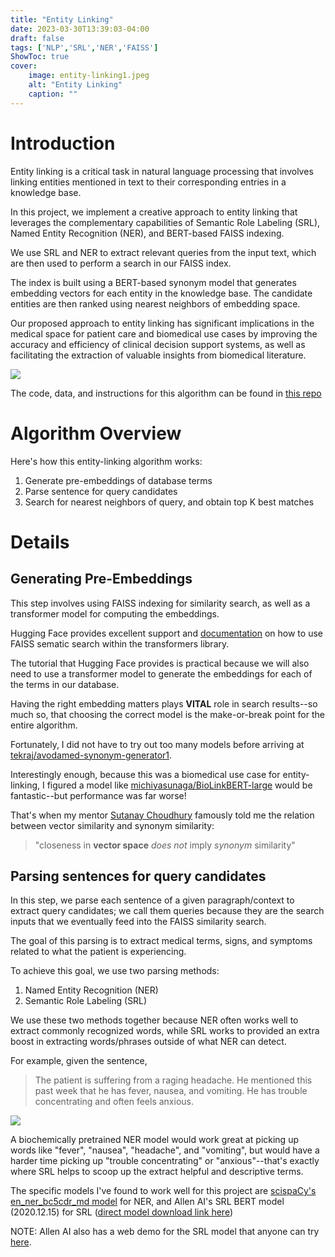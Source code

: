 ```yaml
---
title: "Entity Linking"
date: 2023-03-30T13:39:03-04:00
draft: false
tags: ['NLP','SRL','NER','FAISS']
ShowToc: true
cover:
    image: entity-linking1.jpeg
    alt: "Entity Linking"
    caption: ""
---
```


# Introduction

Entity linking is a critical task in natural language processing that  involves linking entities mentioned in text to their corresponding entries in a knowledge base. 

In this project, we implement a creative approach to entity linking that leverages the complementary capabilities of Semantic Role Labeling (SRL), Named Entity Recognition (NER), and BERT-based FAISS   indexing. 

We use SRL and NER to extract relevant queries from the input   text, which are then used to perform a search in our FAISS index. 

The index is built using a BERT-based synonym model that generates embedding vectors for each entity in the knowledge base. The candidate entities are then ranked using nearest neighbors of embedding space.   

Our proposed approach to entity linking has significant implications in the medical space for patient care and biomedical use cases by improving the accuracy and efficiency of clinical decision support systems, as well as facilitating the extraction of valuable insights from biomedical literature.

![](/entity-linking2.png)

The code, data, and instructions for this algorithm can be found in [this repo](https://github.com/StatStud/nl-parsing)

# Algorithm Overview

Here's how this entity-linking algorithm works:
1. Generate pre-embeddings of database terms
2. Parse sentence for query candidates
3. Search for nearest neighbors of query, and obtain top K best matches

# Details

## Generating Pre-Embeddings

This step involves using FAISS indexing for similarity search, as well as a transformer model for computing the embeddings.

Hugging Face provides excellent support and [documentation](https://huggingface.co/course/chapter5/6?fw=tf) on how to use FAISS sematic search within the transformers library.

The tutorial that Hugging Face provides is practical because we will also need to use a transformer model to generate the embeddings for each of the terms in our database.

Having the right embedding matters plays **VITAL** role in search results--so much so, that choosing the correct model is the make-or-break point for the entire algorithm.

Fortunately, I did not have to try out too many models before arriving at [tekraj/avodamed-synonym-generator1](https://huggingface.co/tekraj/avodamed-synonym-generator1).

Interestingly enough, because this was a biomedical use case for entity-linking, I figured a model like [michiyasunaga/BioLinkBERT-large](https://huggingface.co/michiyasunaga/BioLinkBERT-large) would be fantastic--but performance was far worse!

That's when my mentor [Sutanay Choudhury](https://sutanay.github.io) famously told me the relation between vector similarity and synonym similarity:

> "closeness in **vector space** *does not* imply *synonym* similarity"

## Parsing sentences for query candidates

In this step, we parse each sentence of a given paragraph/context to extract query candidates; we call them queries because they are the search inputs that we eventually feed into the FAISS similarity search. 

The goal of this parsing is to extract medical terms, signs, and symptoms related to what the patient is experiencing.

To achieve this goal, we use two parsing methods:
1. Named Entity Recognition (NER)
2. Semantic Role Labeling (SRL)

We use these two methods together because NER often works well to extract commonly recognized words, while SRL works to provided an extra boost in extracting words/phrases outside of what NER can detect.

For example, given the sentence, 

> The patient is suffering from a raging headache. He mentioned this past week that he has fever, nausea, and vomiting. He has trouble concentrating and often feels anxious.

![](/entity-linking3.png)

A biochemically pretrained NER model would work great at picking up words like "fever", "nausea", "headache", and "vomiting", but would have a harder time picking up "trouble concentrating" or "anxious"--that's exactly where SRL helps to scoop up the extract helpful and descriptive terms.

The specific models I've found to work well for this project are [scispaCy's en_ner_bc5cdr_md model](https://allenai.github.io/scispacy/) for NER, and Allen AI's SRL BERT model (2020.12.15) for SRL ([direct model download link here](https://storage.googleapis.com/allennlp-public-models/structured-prediction-srl-bert.2020.12.15.tar.gz))

NOTE: Allen AI also has a web demo for the SRL model that anyone can try [here](https://demo.allennlp.org/semantic-role-labeling/semantic-role-labeling).

